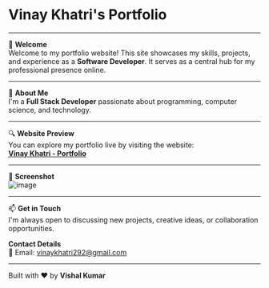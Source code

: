 # Vinay Khatri's Portfolio  

---  

👋 **Welcome**  
Welcome to my portfolio website! This site showcases my skills, projects, and experience as a **Software Developer**. It serves as a central hub for my professional presence online.  

---  

🚀 **About Me**  
I'm a **Full Stack Developer** passionate about programming, computer science, and technology.  

---  

🔍 **Website Preview**  
You can explore my portfolio live by visiting the website:  
[**Vinay Khatri - Portfolio**](https://iamvinaykhatri.netlify.app/)  

---  

📸 **Screenshot**  
 ![image](https://github.com/user-attachments/assets/d1838095-ef69-46a9-b09f-1a69d4545c39)


---  

📫 **Get in Touch**  
I'm always open to discussing new projects, creative ideas, or collaboration opportunities.  

**Contact Details**  
📧 Email: vinaykhatri292@gmail.com  

---  

Built with ❤️ by **Vishal Kumar**  
